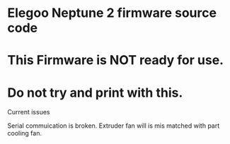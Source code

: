 # Elegoo Neptune 2 firmware source code
# This Firmware is NOT ready for use.
# Do not try and print with this.
Current issues

Serial commuication is broken.
Extruder fan will is mis matched with part cooling fan.